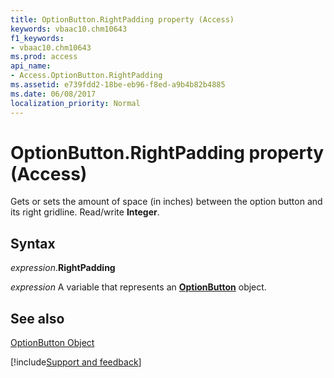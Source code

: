 ```yaml
---
title: OptionButton.RightPadding property (Access)
keywords: vbaac10.chm10643
f1_keywords:
- vbaac10.chm10643
ms.prod: access
api_name:
- Access.OptionButton.RightPadding
ms.assetid: e739fdd2-18be-eb96-f8ed-a9b4b82b4885
ms.date: 06/08/2017
localization_priority: Normal
---
```



# OptionButton.RightPadding property (Access)

Gets or sets the amount of space (in inches) between the option button and its right gridline. Read/write  **Integer**.


## Syntax

_expression_.**RightPadding**

_expression_ A variable that represents an **[OptionButton](Access.OptionButton.md)** object.


## See also


[OptionButton Object](Access.OptionButton.md)

[!include[Support and feedback](~/includes/feedback-boilerplate.md)]